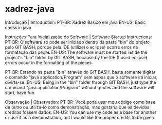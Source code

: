 # xadrez-java

Introdução | Introduction:
PT-BR: Xadrez Basico em java 
EN-US: Basic chess in java


Instruções Para Inicialização do Software | Software Startup Instructions:
PT-BR: O software só pode ser iniciado dentro da pasta "bin" do projeto pelo GIT BASH, porque pela IDE (utilizei o eclipse) ocorre erros na formatação das peças
EN-US: The software must be started inside the project's "bin" folder by GIT BASH, because by the IDE (I used eclipse) errors occur in the formatting of the pieces

PT-BR: Estando na pasta "bin" através do GIT BASH, basta somente digitar o comando "java application/Program" sem aspas que o software irá iniciar, divirta-se.
EN-US: Being in the "bin" folder through GIT BASH, just type the command "java application/Program" without quotes and the software will start, have fun.

Observação | Observation:
PT-BR: Você pode usar meu código como base de outro ou utiliza-lo como demonstração, mas gostaria que os devidos creditos fossem dados.
EN-US: You can use my code as a base for another or use it as a demonstration, but I would like the proper credits to be given.
